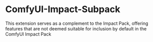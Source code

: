 # ComfyUI-Impact-Subpack
This extension serves as a complement to the Impact Pack, offering features that are not deemed suitable for inclusion by default in the ComfyUI Impact Pack
